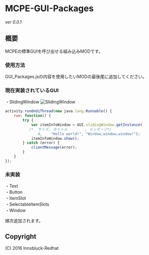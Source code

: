 # MCPE-GUI-Packages
*ver 0.0.1*

## 概要
MCPEの標準GUIを呼び出せる組み込みMODです。

### 使用方法
GUI_Packages.jsの内容を使用したいMODの最後尾に追加してください。

### 現在実装されているGUI
・SlidingWindow
![SlidingWindow](https://github.com/Innsbluck-Redhat/MCPE-GUI-Packages/blob/master/Images/SlidingWindow.png)
    
 ```javascript
 activity.runOnUiThread(new java.lang.Runnable() {
     run: function() {
         try {
             var itemInfoWindow = GUI.slidingWindow.getInstance(
            /*  サイズ, タイトル        , メッセージ*/
             	4,    "Hello world!", "Window,window,window!");
             itemInfoWindow.show();
         } catch (error) {
             clientMessage(error);
         }
     }
 });
 ```

### 未実装
・Text  
・Button  
・ItemSlot  
・SelectableItemSlots  
・Window

順次追加されます。

## Copyright
(C) 2016 Innsbluck-Redhat